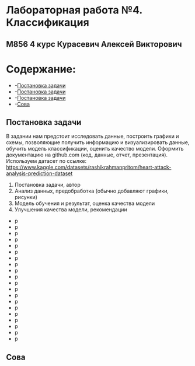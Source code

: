 # Лабораторная работа №4. Классификация
## М856 4 курс Курасевич Алексей Викторович

# Содержание:
* -[Постановка задачи](#task)
* -[Постановка задачи](#task)
* -[Постановка задачи](#task)
* -[Сова](#ovl)

## Постановка задачи
В задании нам предстоит исследовать данные, построить графики и схемы, позволяющие получить
информацию и визуализировать данные, обучить модель классификации,
оценить качество модели. Оформить документацию на github.com (код, данные, отчет,
презентация).
Используем датасет по ссылке:
https://www.kaggle.com/datasets/rashikrahmanpritom/heart-attack-analysis-prediction-dataset


1. Постановка задачи, автор
2. Анализ данных, предобработка (обычно добавляют графики, рисунки)
3. Модель обучения и результат, оценка качества модели
4. Улучшения качества модели, рекомендации

* р
* р
* р
* р
* р
* р
* р
* р
* р
* р
* р
* р
* р
* р
* р
* р
* р
* р
* р
* р





## Сова

